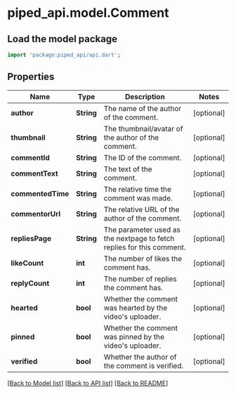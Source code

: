 # piped_api.model.Comment

## Load the model package
```dart
import 'package:piped_api/api.dart';
```

## Properties
Name | Type | Description | Notes
------------ | ------------- | ------------- | -------------
**author** | **String** | The name of the author of the comment. | [optional] 
**thumbnail** | **String** | The thumbnail/avatar of the author of the comment. | [optional] 
**commentId** | **String** | The ID of the comment. | [optional] 
**commentText** | **String** | The text of the comment. | [optional] 
**commentedTime** | **String** | The relative time the comment was made. | [optional] 
**commentorUrl** | **String** | The relative URL of the author of the comment. | [optional] 
**repliesPage** | **String** | The parameter used as the nextpage to fetch replies for this comment. | [optional] 
**likeCount** | **int** | The number of likes the comment has. | [optional] 
**replyCount** | **int** | The number of replies the comment has. | [optional] 
**hearted** | **bool** | Whether the comment was hearted by the video's uploader. | [optional] 
**pinned** | **bool** | Whether the comment was pinned by the video's uploader. | [optional] 
**verified** | **bool** | Whether the author of the comment is verified. | [optional] 

[[Back to Model list]](../README.md#documentation-for-models) [[Back to API list]](../README.md#documentation-for-api-endpoints) [[Back to README]](../README.md)


